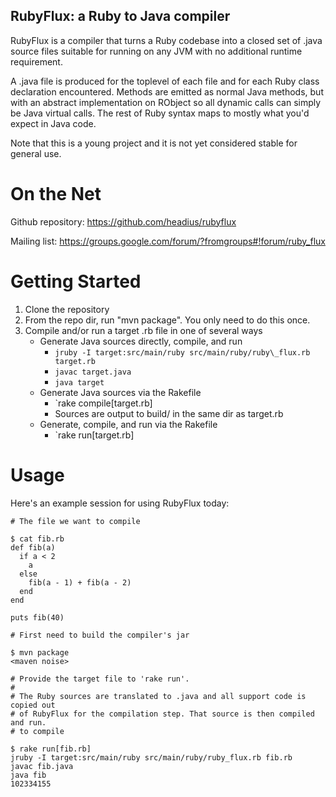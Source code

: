 RubyFlux: a Ruby to Java compiler
----------------------------------

RubyFlux is a compiler that turns a Ruby codebase into a closed set of .java
source files suitable for running on any JVM with no additional runtime
requirement.

A .java file is produced for the toplevel of each file and for each Ruby class
declaration encountered. Methods are emitted as normal Java methods, but with
an abstract implementation on RObject so all dynamic calls can simply be
Java virtual calls. The rest of Ruby syntax maps to mostly what you'd expect
in Java code.

Note that this is a young project and it is not yet considered stable for general use.

On the Net
==========

Github repository: https://github.com/headius/rubyflux

Mailing list: https://groups.google.com/forum/?fromgroups#!forum/ruby_flux

Getting Started
===============

1. Clone the repository
2. From the repo dir, run "mvn package". You only need to do this once.
3. Compile and/or run a target .rb file in one of several ways
    * Generate Java sources directly, compile, and run
        * `jruby -I target:src/main/ruby src/main/ruby/ruby\_flux.rb target.rb`
        * `javac target.java`
        * `java target`
    * Generate Java sources via the Rakefile
        * `rake compile[target.rb]
        * Sources are output to build/ in the same dir as target.rb
    * Generate, compile, and run via the Rakefile
        * `rake run[target.rb]

Usage
=====

Here's an example session for using RubyFlux today:

```
# The file we want to compile

$ cat fib.rb
def fib(a)
  if a < 2
    a
  else
    fib(a - 1) + fib(a - 2)
  end
end

puts fib(40)

# First need to build the compiler's jar

$ mvn package
<maven noise>

# Provide the target file to 'rake run'.
#
# The Ruby sources are translated to .java and all support code is copied out
# of RubyFlux for the compilation step. That source is then compiled and run.
# to compile

$ rake run[fib.rb]
jruby -I target:src/main/ruby src/main/ruby/ruby_flux.rb fib.rb
javac fib.java
java fib
102334155
```
